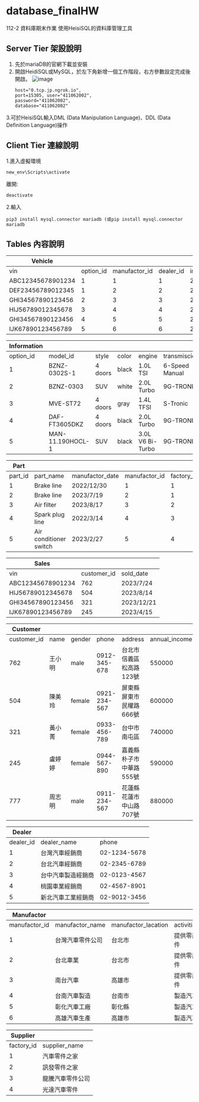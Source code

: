 # database_finalHW
112-2 資料庫期末作業
使用HeisiSQL的資料庫管理工具
## Server Tier 架設說明
1. 先於mariaDB的官網下載並安裝
2. 開啟HeidiSQL或MySQL，於左下角新增一個工作階段，右方參數設定完成後開啟。
![image](https://github.com/sylvia8813/database_finalHW/assets/145385712/31e0233e-5c8c-4da1-b2b1-86a8e886f74a)
   ```bash=
   host="0.tcp.jp.ngrok.io",
   port=15305, user="411062002",
   password="411062002",
   database="411062002"
   ```
3.可於HeisiSQL輸入DML (Data Manipulation Language)、DDL (Data Definition Language)操作

## Client Tier 連線說明
1.進入虛擬環境
```bash=
new_env\Scripts\activate
```
離開:
```bash=
deactivate
```
2.輸入
```bash=
pip3 install mysql.connector mariadb (或pip install mysql.connector mariadb
```
## Tables 內容說明
| Vehicle           |           |               |           |             |            |      |
|-------------------|-----------|---------------|-----------|-------------|------------|------|
| vin               | option_id | manufactor_id | dealer_id | import_date | salesprice | sold |
| ABC12345678901234 | 1         | 1             | 1         | 2023/1/5    | 1000000    | yes  |
| DEF23456789012345 | 1         | 2             | 2         | 2022/9/15   | 1200000    | no   |
| GHI34567890123456 | 2         | 3             | 3         | 2023/3/25   | 1100000    | no   |
| HIJ56789012345678 | 3         | 4             | 4         | 2023/5/1    | 1200000    | yes  |
| GHI34567890123456 | 4         | 5             | 5         | 2024/4/19   | 1500000    | yes  |
| IJK67890123456789 | 5         | 6             | 6         | 2024/8/13   | 2000000    | yes  |

| Information       |               |         |       |                  |                |      |
|-------------------|---------------|---------|-------|------------------|----------------|------|
| option_id         | model_id    | style   | color | engine           | transmiscion   | sold |
| 1                 | BZNZ-0302S-1    | 4 doors | black | 1.0L TSI         | 6-Speed Manual | yes  |
| 2                 | BZNZ-0303 | SUV     | white | 2.0L Turbo       | 9G-TRONIC      | no   |
| 3                 | MVE-ST72          | 4 doors | gray  | 1.4L TFSI        | S-Tronic       | no   |
| 4                 | DAF-FT3605DKZ | 4 doors | black | 2.0L Turbo       | 9G-TRONIC      | yes  |
| 5                 | MAN-11.190HOCL-1 | SUV     | black | 3.0L V6 Bi-Turbo | 9G-TRONIC      | yes  |

| Part              |                        |                 |               |            |                   |      |
|-------------------|------------------------|-----------------|---------------|------------|-------------------|------|
| part_id           | part_name              | manufactor_date | manufactor_id | factory_id | vin               | sold |
| 1                 | Brake line             | 2022/12/30      | 1             | 1          | ABC12345678901234 | yes  |
| 2                 | Brake line             | 2023/7/19       | 2             | 1          | DEF23456789012345 | no   |
| 3                 | Air filter             | 2023/8/17       | 3             | 2          | GHI34567890123456 | no   |
| 4                 | Spark plug line        | 2022/3/14       | 4             | 3          | HIJ56789012345678 | yes  |
| 5                 | Air conditioner switch | 2023/2/27       | 5             | 4          | GHI34567890123456 | yes  |

| Sales             |             |            |
|-------------------|-------------|------------|
| vin               | customer_id | sold_date  |
| ABC12345678901234 | 762         | 2023/7/24  |
| HIJ56789012345678 | 504         | 2023/8/14  |
| GHI34567890123456 | 321         | 2023/12/21 |
| IJK67890123456789 | 245         | 2023/4/15  |

| Customer    	|        	|        	|              	|                         	|               	|
|-------------	|--------	|--------	|--------------	|-------------------------	|---------------	|
| customer_id 	| name   	| gender 	| phone        	| address                 	| annual_income 	|
| 762         	| 王小明 	| male   	| 0912-345-678 	| 台北市信義區松高路123號 	| 550000        	|
| 504         	| 陳美玲 	| female 	| 0921-234-567 	| 屏東縣屏東市民權路666號 	| 600000        	|
| 321         	| 黃小菁 	| female 	| 0933-456-789 	| 台中市南屯區            	| 740000        	|
| 245         	| 盧婷婷 	| female 	| 0944-567-890 	| 嘉義縣朴子市中華路555號 	| 590000        	|
| 777         	| 周志明 	| male   	| 0911-234-567 	| 花蓮縣花蓮市中山路707號 	| 880000        	|

| Dealer    	|                    	|              	|
|-----------	|--------------------	|--------------	|
| dealer_id 	| dealer_name        	| phone        	|
| 1         	| 台灣汽車經銷商     	| 02-1234-5678 	|
| 2         	| 台北汽車經銷商     	| 02-2345-6789 	|
| 3         	| 台中汽車製造經銷商 	| 02-0123-4567 	|
| 4         	| 桃園車業經銷商     	| 02-4567-8901 	|
| 5         	| 新北汽車工業經銷商 	| 02-9012-3456 	|

| Manufactor    	|                  	|                     	|            	|
|---------------	|------------------	|---------------------	|------------	|
| manufactor_id 	| manufactor_name  	| manufactor_lacation 	| activities 	|
| 1             	| 台灣汽車零件公司 	| 台北市              	| 提供零部件 	|
| 2             	| 台北車業         	| 台北市              	| 提供零部件 	|
| 3             	| 南台汽車         	| 高雄市              	| 提供零部件 	|
| 4             	| 台南汽車製造     	| 台南市              	| 製造汽車   	|
| 5             	| 彰化汽車工廠     	| 彰化縣              	| 製造汽車   	|
| 6             	| 高雄汽車生產     	| 高雄市              	| 製造汽車   	|

| Supplier   |                  |
|------------|------------------|
| factory_id | supplier_name    |
| 1          | 汽車零件之家     |
| 2          | 訊發零件之家     |
| 3          | 龍騰汽車零件公司 |
| 4          | 光達汽車零件     |
